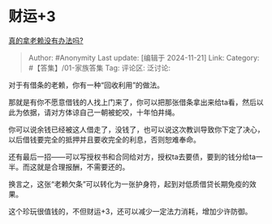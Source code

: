 # 财运+3
[真的拿老赖没有办法吗?](https://www.zhihu.com/question/478287069/answer/37054019581)

> Author: #Anonymity
> Last update: [编辑于 2024-11-21]
> Link:
> Category: #【答集】/01-家族答集 
> Tag: 
> 评论区:
> 泛讨论:

对于有借条的老赖，你有一种“回收利用”的做法。

那就是有你不愿意借钱的人找上门来了，你可以把那张借条拿出来给ta看，然后以此为依据，请对方体谅自己一朝被蛇咬，十年怕井绳。

你可以说余钱已经被这人借走了，没钱了，也可以说这次教训导致你下定了决心，以后借钱要完全的抵押并且要收完全的利息，否则恕难奉命。

还有最后一招——可以写授权书和合同给对方，授权ta去要债，要到的钱分给ta一半。而这就是合理报酬，不需要还的。

换言之，这张“老赖欠条”可以转化为一张护身符，起到对低质借贷长期免疫的效果。

这个珍玩很值钱的，不但财运+3，还可以减少一定法力消耗，增加少许防御。